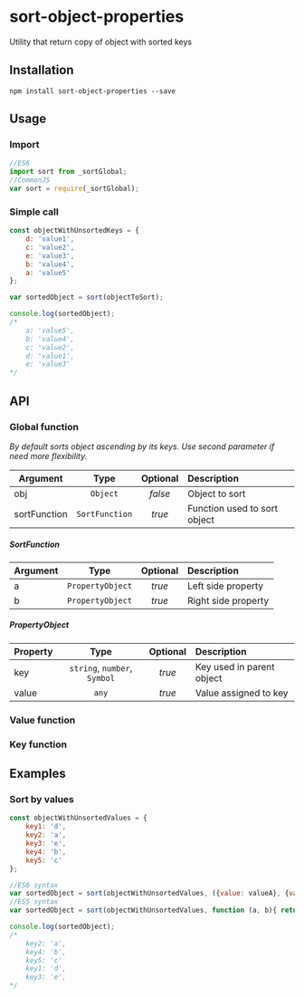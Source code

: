 # sort-object-properties
Utility that return copy of object with sorted keys

## Installation
```
npm install sort-object-properties --save
```

## Usage
### Import
```javascript
//ES6
import sort from _sortGlobal;
//CommonJS
var sort = require(_sortGlobal);
```

### Simple call
```javascript
const objectWithUnsortedKeys = {
    d: 'value1',
    c: 'value2',
    e: 'value3',
    b: 'value4',
    a: 'value5'
};

var sortedObject = sort(objectToSort);

console.log(sortedObject); 
/*
    a: 'value5',
    b: 'value4',
    c: 'value2',
    d: 'value1',
    e: 'value3'
*/
```
## API
### Global function
_By default sorts object ascending by its keys. Use second parameter if need more flexibility._

| Argument      | Type           | Optional | Description                  |           
| ------------- | :---:          | :------: | :--------------------------- |
| obj           | `Object`       | _false_  | Object to sort               |
| sortFunction  | `SortFunction` | _true_   | Function used to sort object |

##### SortFunction

| Argument   | Type             | Optional | Description         |
| ---------- | :--------------: | :------: | :----------         |
| a          | `PropertyObject` | _true_   | Left side property  |
| b          | `PropertyObject` | _true_   | Right side property |

##### PropertyObject
| Property   | Type                         | Optional | Description               |
| ---------- | :--------------------------: | :------: | :------------------------ |
| key        | `string`, `number`, `Symbol` | _true_   | Key used in parent object |
| value      | `any`                        | _true_   | Value assigned to key     |

### Value function

### Key function

## Examples
### Sort by values
```javascript
const objectWithUnsortedValues = {
    key1: 'd',
    key2: 'a',
    key3: 'e',
    key4: 'b',
    key5: 'c'
};

//ES6 syntax
var sortedObject = sort(objectWithUnsortedValues, ({value: valueA}, {value: valueB}) => valueA > valueB);
//ES5 syntax
var sortedObject = sort(objectWithUnsortedValues, function (a, b){ return a.value > b.value;});

console.log(sortedObject);
/*
    key2: 'a',
    key4: 'b',
    key5: 'c'
    key1: 'd',
    key3: 'e',
*/
```